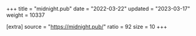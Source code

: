 +++
title = "midnight.pub"
date = "2022-03-22"
updated = "2023-03-17"
weight = 10337

[extra]
source = "https://midnight.pub/"
ratio = 92
size = 10
+++
